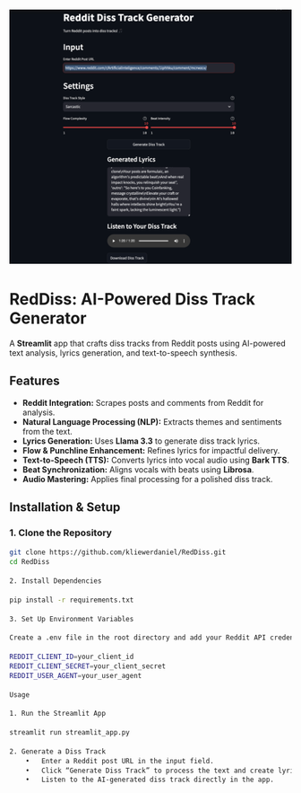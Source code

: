 
# ![RedDiss](ss.png)  
# **RedDiss: AI-Powered Diss Track Generator**  

A **Streamlit** app that crafts diss tracks from Reddit posts using AI-powered text analysis, lyrics generation, and text-to-speech synthesis.  

## **Features**  
- **Reddit Integration:** Scrapes posts and comments from Reddit for analysis.  
- **Natural Language Processing (NLP):** Extracts themes and sentiments from the text.  
- **Lyrics Generation:** Uses **Llama 3.3** to generate diss track lyrics.  
- **Flow & Punchline Enhancement:** Refines lyrics for impactful delivery.  
- **Text-to-Speech (TTS):** Converts lyrics into vocal audio using **Bark TTS**.  
- **Beat Synchronization:** Aligns vocals with beats using **Librosa**.  
- **Audio Mastering:** Applies final processing for a polished diss track.  

## **Installation & Setup**  

### **1. Clone the Repository**  
```bash
git clone https://github.com/kliewerdaniel/RedDiss.git
cd RedDiss

2. Install Dependencies

pip install -r requirements.txt

3. Set Up Environment Variables

Create a .env file in the root directory and add your Reddit API credentials:

REDDIT_CLIENT_ID=your_client_id
REDDIT_CLIENT_SECRET=your_client_secret
REDDIT_USER_AGENT=your_user_agent

Usage

1. Run the Streamlit App

streamlit run streamlit_app.py

2. Generate a Diss Track
	•	Enter a Reddit post URL in the input field.
	•	Click “Generate Diss Track” to process the text and create lyrics.
	•	Listen to the AI-generated diss track directly in the app.
